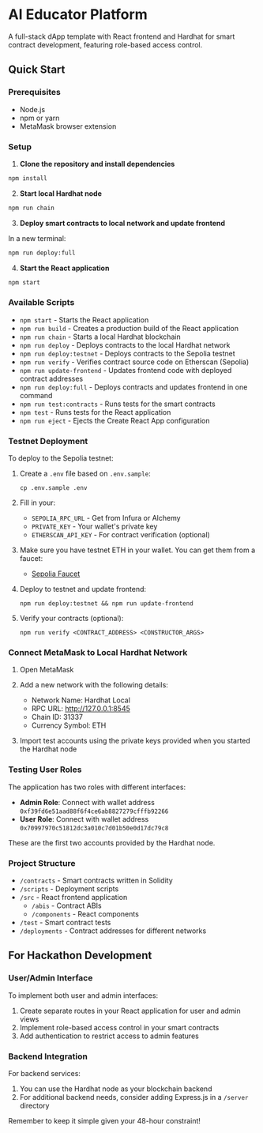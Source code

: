 # AI Educator Platform

A full-stack dApp template with React frontend and Hardhat for smart contract development, featuring role-based access control.

## Quick Start

### Prerequisites
- Node.js
- npm or yarn
- MetaMask browser extension

### Setup

1. **Clone the repository and install dependencies**

```bash
npm install
```

2. **Start local Hardhat node**

```bash
npm run chain
```

3. **Deploy smart contracts to local network and update frontend**

In a new terminal:
```bash
npm run deploy:full
```

4. **Start the React application**

```bash
npm start
```

### Available Scripts

- `npm start` - Starts the React application
- `npm run build` - Creates a production build of the React application
- `npm run chain` - Starts a local Hardhat blockchain
- `npm run deploy` - Deploys contracts to the local Hardhat network
- `npm run deploy:testnet` - Deploys contracts to the Sepolia testnet
- `npm run verify` - Verifies contract source code on Etherscan (Sepolia)
- `npm run update-frontend` - Updates frontend code with deployed contract addresses
- `npm run deploy:full` - Deploys contracts and updates frontend in one command
- `npm run test:contracts` - Runs tests for the smart contracts
- `npm test` - Runs tests for the React application
- `npm run eject` - Ejects the Create React App configuration

### Testnet Deployment

To deploy to the Sepolia testnet:

1. Create a `.env` file based on `.env.sample`:
   ```
   cp .env.sample .env
   ```

2. Fill in your:
   - `SEPOLIA_RPC_URL` - Get from Infura or Alchemy
   - `PRIVATE_KEY` - Your wallet's private key
   - `ETHERSCAN_API_KEY` - For contract verification (optional)

3. Make sure you have testnet ETH in your wallet. You can get them from a faucet:
   - [Sepolia Faucet](https://sepoliafaucet.com/)

4. Deploy to testnet and update frontend:
   ```
   npm run deploy:testnet && npm run update-frontend
   ```

5. Verify your contracts (optional):
   ```
   npm run verify <CONTRACT_ADDRESS> <CONSTRUCTOR_ARGS>
   ```

### Connect MetaMask to Local Hardhat Network

1. Open MetaMask
2. Add a new network with the following details:
   - Network Name: Hardhat Local
   - RPC URL: http://127.0.0.1:8545
   - Chain ID: 31337
   - Currency Symbol: ETH

3. Import test accounts using the private keys provided when you started the Hardhat node

### Testing User Roles

The application has two roles with different interfaces:

- **Admin Role**: Connect with wallet address `0xf39fd6e51aad88f6f4ce6ab8827279cfffb92266`
- **User Role**: Connect with wallet address `0x70997970c51812dc3a010c7d01b50e0d17dc79c8`

These are the first two accounts provided by the Hardhat node.

### Project Structure

- `/contracts` - Smart contracts written in Solidity
- `/scripts` - Deployment scripts
- `/src` - React frontend application
  - `/abis` - Contract ABIs
  - `/components` - React components
- `/test` - Smart contract tests
- `/deployments` - Contract addresses for different networks

## For Hackathon Development

### User/Admin Interface

To implement both user and admin interfaces:

1. Create separate routes in your React application for user and admin views
2. Implement role-based access control in your smart contracts
3. Add authentication to restrict access to admin features

### Backend Integration

For backend services:
1. You can use the Hardhat node as your blockchain backend
2. For additional backend needs, consider adding Express.js in a `/server` directory

Remember to keep it simple given your 48-hour constraint!

